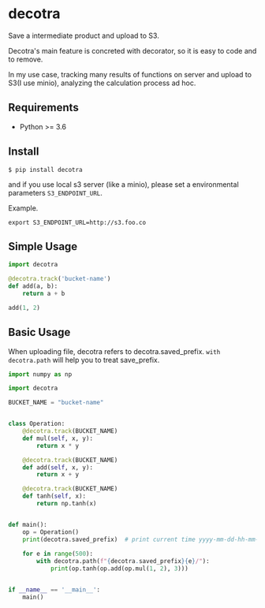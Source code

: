 # decotra

Save a intermediate product and upload to S3.

Decotra's main feature is concreted with decorator, so it is easy to code and to remove.

In my use case, tracking many results of functions on server and upload to S3(I use minio), analyzing the calculation process ad hoc.

## Requirements

 -  Python >= 3.6

## Install

```shell script
$ pip install decotra
```

and if you use local s3 server (like a minio), please set a environmental parameters `S3_ENDPOINT_URL`.

Example.

`export S3_ENDPOINT_URL=http://s3.foo.co`

## Simple Usage

```python
import decotra

@decotra.track('bucket-name')
def add(a, b):
    return a + b

add(1, 2)
```

## Basic Usage

When uploading file, decotra refers to decotra.saved_prefix.
`with decotra.path` will help you to treat save_prefix.

```python
import numpy as np

import decotra

BUCKET_NAME = "bucket-name"


class Operation:
    @decotra.track(BUCKET_NAME)
    def mul(self, x, y):
        return x * y

    @decotra.track(BUCKET_NAME)
    def add(self, x, y):
        return x + y

    @decotra.track(BUCKET_NAME)
    def tanh(self, x):
        return np.tanh(x)


def main():
    op = Operation()
    print(decotra.saved_prefix)  # print current time yyyy-mm-dd-hh-mm-ss format
    
    for e in range(500):
        with decotra.path(f"{decotra.saved_prefix}{e}/"):
            print(op.tanh(op.add(op.mul(1, 2), 3)))


if __name__ == '__main__':
    main()
```
